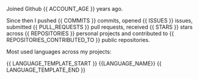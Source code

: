 Joined Github {{ ACCOUNT_AGE }} years ago.

Since then I pushed {{ COMMITS }} commits, opened {{ ISSUES }} issues, submitted {{ PULL_REQUESTS }} pull requests, received {{ STARS }} stars across {{ REPOSITORIES }} personal projects and contributed to {{ REPOSITORIES_CONTRIBUTED_TO }} public repositories.

Most used languages across my projects:

{{ LANGUAGE_TEMPLATE_START }} {{LANGUAGE_NAME}} {{ LANGUAGE_TEMPLATE_END }}